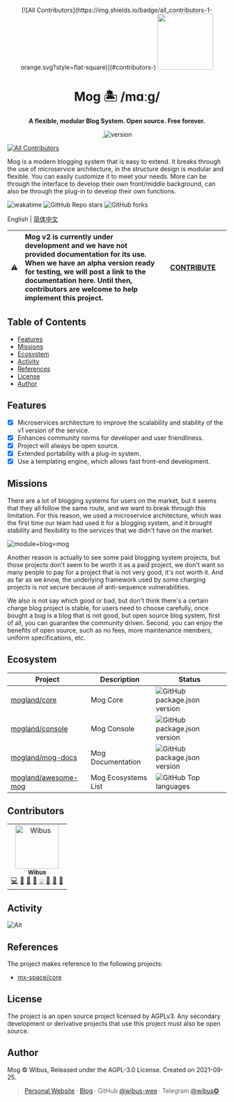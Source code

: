 <p align="center">
<!-- ALL-CONTRIBUTORS-BADGE:START - Do not remove or modify this section -->
[![All Contributors](https://img.shields.io/badge/all_contributors-1-orange.svg?style=flat-square)](#contributors-)
<!-- ALL-CONTRIBUTORS-BADGE:END -->
  <img src="https://avatars.githubusercontent.com/u/106414194?s=200&v=4" height="128">
  <h1 align="center">Mog 🏝 /mɑːɡ/ </h1>
  <p align="center"><b align="center">A flexible, modular Blog System. Open source. Free forever.</b></p>
</p>

<p align="center">
  <a href="https://mog.js.org/about/roadmap.html">
    <img alt="" src="https://img.shields.io/github/issues/mogland/core/need-discuss?color=%237c7fff&style=for-the-badge">
  </a>
  <img src="https://img.shields.io/github/package-json/v/mogland/core?style=for-the-badge" referrerpolicy="no-referrer" alt="version">

  <!-- ALL-CONTRIBUTORS-BADGE:START - Do not remove or modify this section -->
  [![All Contributors](https://img.shields.io/badge/all_contributors-13-orange.svg?style=flat-square)](#contributors)
  <!-- ALL-CONTRIBUTORS-BADGE:END -->

 </p>


Mog is a modern blogging system that is easy to extend. It breaks through the use of microservice architecture, in the structure design is modular and flexible. You can easily customize it to meet your needs. More can be through the interface to develop their own front/middle background, can also be through the plug-in to develop their own functions.

<!-- <a href="https://wakatime.com/badge/user/5c293fcd-9bec-4609-946b-c06b5fbf192c/project/a948796d-4bc0-4fd1-8f47-03f1dc168c95">
    <img src="https://wakatime.com/badge/user/5c293fcd-9bec-4609-946b-c06b5fbf192c/project/a948796d-4bc0-4fd1-8f47-03f1dc168c95.svg?style=for-the-badge" alt="wakatime">
</a>  -->
![wakatime](https://wakatime.com/badge/user/5c293fcd-9bec-4609-946b-c06b5fbf192c/project/a948796d-4bc0-4fd1-8f47-03f1dc168c95.svg)
![GitHub Repo stars](https://img.shields.io/github/stars/mogland/core?style=flat-square)
![GitHub forks](https://img.shields.io/github/forks/mogland/core?style=flat-square)

English | [简体中文](https://github.com/mogland/core/blob/main/readme.zh.md)

| :warning: | Mog v2 is currently under development and we have not provided documentation for its use. When we have an alpha version ready for testing, we will post a link to the documentation here. Until then, contributors are welcome to help implement this project. | &nbsp;&nbsp;&nbsp;&nbsp;[CONTRIBUTE](https://github.com/mogland/core/blob/main/CONTRIBUTING.md)&nbsp;&nbsp;&nbsp;&nbsp; |
| - |:-| - |

## Table of Contents

- [Features](#features)
- [Missions](#missions)
- [Ecosystem](#ecosystem)
- [Activity](#activity)
- [References](#references)
- [License](#license)
- [Author](#author)

## Features

- [X] Microservices architecture to improve the scalability and stability of the v1 version of the service.
- [X] Enhances community norms for developer and user friendliness.
- [X] Project will always be open source.
- [X] Extended portability with a plug-in system.
- [X] Use a templating engine, which allows fast front-end development.

## Missions

There are a lot of blogging systems for users on the market, but it seems that they all follow the same route, and we want to break through this limitation. For this reason, we used a microservice architecture, which was the first time our team had used it for a blogging system, and it brought stability and flexibility to the services that we didn't have on the market.

![module+blog=mog](https://user-images.githubusercontent.com/62133302/197695513-f00fc858-be06-4fce-8a28-c22838a76a2b.png)

Another reason is actually to see some paid blogging system projects, but those projects don't seem to be worth it as a paid project, we don't want so many people to pay for a project that is not very good, it's not worth it. And as far as we know, the underlying framework used by some charging projects is not secure because of anti-sequence vulnerabilities.

We also is not say which good or bad, but don't think there's a certain charge blog project is stable, for users need to choose carefully, once bought a bug is a blog that is not good, but open source blog system, first of all, you can guarantee the community driven. Second, you can enjoy the benefits of open source, such as no fees, more maintenance members, uniform specifications, etc.

## Ecosystem

| Project                                                          | Description             | Status                                                                                                            |
| ------------------------------------------------------------- | ---------------- | --------------------------------------------------------------------------------------------------------------- |
| [mogland/core](https://github.com/mogland/core)               | Mog Core | ![GitHub package.json version](https://img.shields.io/github/package-json/v/mogland/core?style=flat-square)     |
| [mogland/console](https://github.com/mogland/console)         | Mog Console     | ![GitHub package.json version](https://img.shields.io/github/package-json/v/mogland/console?style=flat-square)  |
| [mogland/mog-docs](https://github.com/mogland/mog-docs)       | Mog Documentation         | ![GitHub package.json version](https://img.shields.io/github/package-json/v/mogland/mog-docs?style=flat-square) |
| [mogland/awesome-mog](https://github.com/mogland/awesome-mog) | Mog Ecosystems List     | ![GitHub Top languages](https://img.shields.io/github/languages/top/mogland/awesome-mog?style=flat-square)      |

## Contributors

<!-- ALL-CONTRIBUTORS-LIST:START - Do not remove or modify this section -->
<!-- prettier-ignore-start -->
<!-- markdownlint-disable -->
<table>
  <tbody>
    <tr>
      <td align="center"><a href="https://iucky.cn"><img src="https://avatars.githubusercontent.com/u/62133302?v=4?s=100" width="100px;" alt="Wibus"/><br /><sub><b>Wibus</b></sub></a><br /><a href="https://github.com/mogland/core/commits?author=wibus-wee" title="Code">💻</a> <a href="https://github.com/mogland/core/issues?q=author%3Awibus-wee" title="Bug reports">🐛</a> <a href="#blog-wibus-wee" title="Blogposts">📝</a> <a href="https://github.com/mogland/core/commits?author=wibus-wee" title="Documentation">📖</a> <a href="#example-wibus-wee" title="Examples">💡</a> <a href="#ideas-wibus-wee" title="Ideas, Planning, & Feedback">🤔</a> <a href="#maintenance-wibus-wee" title="Maintenance">🚧</a> <a href="https://github.com/mogland/core/pulls?q=is%3Apr+reviewed-by%3Awibus-wee" title="Reviewed Pull Requests">👀</a></td>
    </tr>
  </tbody>
</table>

<!-- markdownlint-restore -->
<!-- prettier-ignore-end -->

<!-- ALL-CONTRIBUTORS-LIST:END -->
<!-- prettier-ignore-start -->
<!-- markdownlint-disable -->

<!-- markdownlint-restore -->
<!-- prettier-ignore-end -->

<!-- ALL-CONTRIBUTORS-LIST:END -->

## Activity

![Alt](https://repobeats.axiom.co/api/embed/78247003f5d123971c1f1830175bec934e80a48c.svg 'Repobeats analytics image')

## References

The project makes reference to the following projects:

- [mx-space/core](https://github.com/mx-space/core)

## License

The project is an open source project licensed by AGPLv3. Any secondary development or derivative projects that use this project must also be open source.

## Author

Mog © Wibus, Released under the AGPL-3.0 License. Created on 2021-09-25.

> [Personal Website](http://iucky.cn/) · [Blog](https://blog.iucky.cn/) · GitHub [@wibus-wee](https://github.com/wibus-wee/) · Telegram [@wibus✪](https://t.me/wibus_wee)
